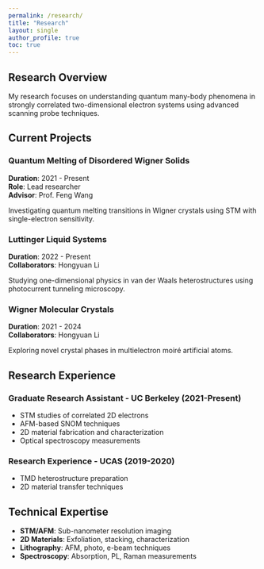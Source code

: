```yaml
---
permalink: /research/
title: "Research"
layout: single
author_profile: true
toc: true
---
```


## Research Overview

My research focuses on understanding quantum many-body phenomena in strongly correlated two-dimensional electron systems using advanced scanning probe techniques.

## Current Projects

### Quantum Melting of Disordered Wigner Solids
**Duration**: 2021 - Present  
**Role**: Lead researcher  
**Advisor**: Prof. Feng Wang  

Investigating quantum melting transitions in Wigner crystals using STM with single-electron sensitivity.

### Luttinger Liquid Systems
**Duration**: 2022 - Present  
**Collaborators**: Hongyuan Li

Studying one-dimensional physics in van der Waals heterostructures using photocurrent tunneling microscopy.

### Wigner Molecular Crystals
**Duration**: 2021 - 2024  
**Collaborators**: Hongyuan Li

Exploring novel crystal phases in multielectron moiré artificial atoms.

## Research Experience

### Graduate Research Assistant - UC Berkeley (2021-Present)
- STM studies of correlated 2D electrons
- AFM-based SNOM techniques  
- 2D material fabrication and characterization
- Optical spectroscopy measurements

### Research Experience - UCAS (2019-2020)
- TMD heterostructure preparation
- 2D material transfer techniques

## Technical Expertise

- **STM/AFM**: Sub-nanometer resolution imaging
- **2D Materials**: Exfoliation, stacking, characterization
- **Lithography**: AFM, photo, e-beam techniques
- **Spectroscopy**: Absorption, PL, Raman measurements
